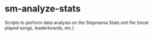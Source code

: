# sm-analyze-stats
Scripts to perform data analysis on the Stepmania Stats.xml file (most played songs, leaderboards, etc.)
